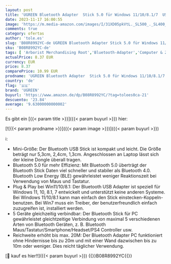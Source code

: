 ```yaml
---
layout: post
title: 'UGREEN Bluetooth Adapter  Stick 5.0 für Windows 11/10/8.1/7  USB Dongle für Desktop PC  Laptop  Maus  Tastatur  Kopfhörer  Controller  Schwarz '
date: 2023-11-17 16:00:55
image: 'https://m.media-amazon.com/images/I/31XD05pkVtL._SL500_._SL400_.jpg'
comments: true
category: ofertas
author: 'tole.es'
slug: 'B08R8992YC-de UGREEN Bluetooth Adapter Stick 5.0 für Windows 11/10/8.1/7...'
sku: 'B08R8992YC-de'
tags: [ 'Arborist Merchandising Root','Bluetooth-Adapter','Computer & Zubehör','Computer Netzwerkadapter','Datenspeicher & Netzwerk','IT-Zubehör','Mengenrabatte auf ausgewählte Produkte','Netzwerkgeräte','Self Service','Special Features Stores','Stores','e26659c6-d1cd-45cb-800b-2f9b432b8572_0','e26659c6-d1cd-45cb-800b-2f9b432b8572_7201','e26659c6-d1cd-45cb-800b-2f9b432b8572_8801','ugreen','🇩🇪', ]
actualPrice: 8.37 EUR
currency: EUR
price: 8.37
comparePrice: 10.99 EUR
prodname: 'UGREEN Bluetooth Adapter  Stick 5.0 für Windows 11/10/8.1/7  USB Dongle für Desktop PC  Laptop  Maus  Tastatur  Kopfhörer  Controller  Schwarz '
country: 'de'
flag: '🇩🇪'
brand: 'UGREEN'
buyurl: 'https://www.amazon.de/dp/B08R8992YC/?tag=tolees0ca-21'
descuento: '23.84'
average: '9.63000000000002'
---
```


Es gibt ein [{{< param title >}}]({{< param buyurl >}}) hier:

[![{{< param prodname >}}]({{< param image >}})]({{< param buyurl >}})

ℹ️:

- Mini-Größe: Der Bluetooth USB Stick ist kompakt und leicht. Die Größe beträgt nur 5,3cm, 2,4cm, 1,3cm. Angeschlossen an Laptop lässt sich der kleine Dongle überall tragen.
- Bluetooth 5.0 für mehr Effizienz: Mit Bluetooth 5.0 überträgt der Bluetooth Stick Daten viel schneller und stabiler als Bluetooth 4.0. Bluetooth Low Energy (BLE) gewährleistet weniger Reaktionszeit bei Verwendung von Maus und Tastatur.
- Plug & Play bei Win11/10/8.1: Der Bluetooth USB Adapter ist speziell für Windows 11, 10, 8.1, 7 entwickelt und unterstützt keine anderen Systeme. Bei Windows 11/10/8.1 kann man einfach den Stick einstecken-Koppeln-benutzen. Bei Win7 muss ein Treiber, der benutzerfreundlich einfach zuzugreifen ist, installiert werden.
- 5 Geräte gleichzeitig verbindbar: Der Bluetooth Stick für PC gewährleistet gleichtzeitige Verbindung von maximal 5 verschiedenen Arten von Bluetooth Geräten, z. B. Bluetooth Maus/Tastatur/Smartphone/Headset/PS4 Controller usw.
- Reichweite erhöht bis max. 20M: Der Bluetooth Adapter PC funktioniert ohne Hindernisse bis zu 20m und mit einer Wand dazwischen bis zu 10m oder weniger. Dies reicht täglicher Verwendung.

[🛒 kauf es hier!!]({{< param buyurl >}})
{{<world>}}B08R8992YC{{</world>}}
